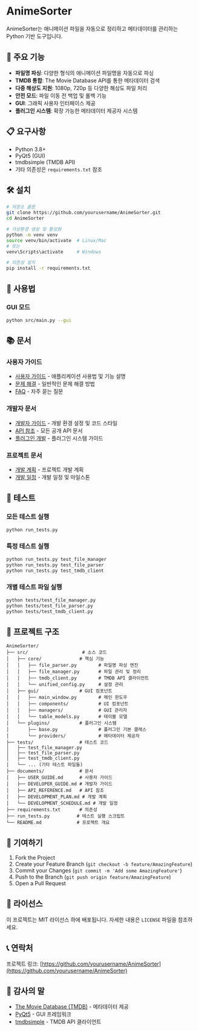 # AnimeSorter

AnimeSorter는 애니메이션 파일을 자동으로 정리하고 메타데이터를 관리하는 Python 기반 도구입니다.

## 🚀 주요 기능

- **파일명 파싱**: 다양한 형식의 애니메이션 파일명을 자동으로 파싱
- **TMDB 통합**: The Movie Database API를 통한 메타데이터 검색
- **다중 해상도 지원**: 1080p, 720p 등 다양한 해상도 파일 처리
- **안전 모드**: 파일 이동 전 백업 및 롤백 기능
- **GUI**: 그래픽 사용자 인터페이스 제공
- **플러그인 시스템**: 확장 가능한 메타데이터 제공자 시스템

## 📋 요구사항

- Python 3.8+
- PyQt5 (GUI)
- tmdbsimple (TMDB API)
- 기타 의존성은 `requirements.txt` 참조

## 🛠️ 설치

```bash
# 저장소 클론
git clone https://github.com/yourusername/AnimeSorter.git
cd AnimeSorter

# 가상환경 생성 및 활성화
python -m venv venv
source venv/bin/activate  # Linux/Mac
# 또는
venv\Scripts\activate     # Windows

# 의존성 설치
pip install -r requirements.txt
```

## 🚀 사용법

### GUI 모드
```bash
python src/main.py --gui
```

## 📚 문서

### 사용자 가이드
- [사용자 가이드](documents/USER_GUIDE.md) - 애플리케이션 사용법 및 기능 설명
- [문제 해결](documents/USER_GUIDE.md#문제-해결) - 일반적인 문제 해결 방법
- [FAQ](documents/USER_GUIDE.md#faq) - 자주 묻는 질문

### 개발자 문서
- [개발자 가이드](documents/DEVELOPER_GUIDE.md) - 개발 환경 설정 및 코드 스타일
- [API 참조](documents/API_REFERENCE.md) - 모든 공개 API 문서
- [플러그인 개발](documents/DEVELOPER_GUIDE.md#플러그인-개발) - 플러그인 시스템 가이드

### 프로젝트 문서
- [개발 계획](documents/DEVELOPMENT_PLAN.md) - 프로젝트 개발 계획
- [개발 일정](documents/DEVELOPMENT_SCHEDULE.md) - 개발 일정 및 마일스톤

## 🧪 테스트

### 모든 테스트 실행
```bash
python run_tests.py
```

### 특정 테스트 실행
```bash
python run_tests.py test_file_manager
python run_tests.py test_file_parser
python run_tests.py test_tmdb_client
```

### 개별 테스트 파일 실행
```bash
python tests/test_file_manager.py
python tests/test_file_parser.py
python tests/test_tmdb_client.py
```

## 📁 프로젝트 구조

```
AnimeSorter/
├── src/                    # 소스 코드
│   ├── core/              # 핵심 기능
│   │   ├── file_parser.py        # 파일명 파싱 엔진
│   │   ├── file_manager.py       # 파일 관리 및 정리
│   │   ├── tmdb_client.py        # TMDB API 클라이언트
│   │   └── unified_config.py     # 설정 관리
│   ├── gui/               # GUI 컴포넌트
│   │   ├── main_window.py        # 메인 윈도우
│   │   ├── components/           # UI 컴포넌트
│   │   ├── managers/             # GUI 관리자
│   │   └── table_models.py       # 테이블 모델
│   └── plugins/           # 플러그인 시스템
│       ├── base.py               # 플러그인 기본 클래스
│       └── providers/            # 메타데이터 제공자
├── tests/                 # 테스트 코드
│   ├── test_file_manager.py
│   ├── test_file_parser.py
│   ├── test_tmdb_client.py
│   └── ... (기타 테스트 파일들)
├── documents/             # 문서
│   ├── USER_GUIDE.md      # 사용자 가이드
│   ├── DEVELOPER_GUIDE.md # 개발자 가이드
│   ├── API_REFERENCE.md   # API 참조
│   ├── DEVELOPMENT_PLAN.md # 개발 계획
│   └── DEVELOPMENT_SCHEDULE.md # 개발 일정
├── requirements.txt       # 의존성
├── run_tests.py          # 테스트 실행 스크립트
└── README.md             # 프로젝트 개요
```

## 🤝 기여하기

1. Fork the Project
2. Create your Feature Branch (`git checkout -b feature/AmazingFeature`)
3. Commit your Changes (`git commit -m 'Add some AmazingFeature'`)
4. Push to the Branch (`git push origin feature/AmazingFeature`)
5. Open a Pull Request

## 📄 라이선스

이 프로젝트는 MIT 라이선스 하에 배포됩니다. 자세한 내용은 `LICENSE` 파일을 참조하세요.

## 📞 연락처

프로젝트 링크: [https://github.com/yourusername/AnimeSorter](https://github.com/yourusername/AnimeSorter)

## 🙏 감사의 말

- [The Movie Database (TMDB)](https://www.themoviedb.org/) - 메타데이터 제공
- [PyQt5](https://www.riverbankcomputing.com/software/pyqt/) - GUI 프레임워크
- [tmdbsimple](https://github.com/celiao/tmdbsimple) - TMDB API 클라이언트
